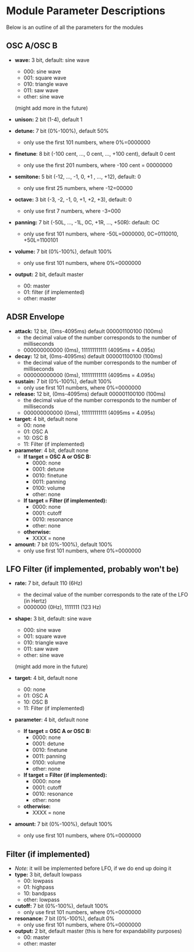 # Module Parameter Descriptions

Below is an outline of all the parameters for the modules

## OSC A/OSC B
* **wave:** 3 bit, default: sine wave
    * 000: sine wave
    * 001: square wave
    * 010: triangle wave
    * 011: saw wave
    * other: sine wave
    
    (might add more in the future)
* **unison:** 2 bit (1-4), default 1
* **detune:** 7 bit (0%-100%), default 50%
    * only use the first 101 numbers, where 0%=0000000
* **finetune**: 8 bit (-100 cent, ..., 0 cent, ..., +100 cent), default 0 cent
    * only use the first 201 numbers, where -100 cent = 00000000
* **semitone:** 5 bit (-12, ..., -1, 0, +1 , ..., +12), default: 0
    * only use first 25 numbers, where -12=00000
* **octave:** 3 bit (-3, -2, -1, 0, +1, +2, +3), default: 0
    * only use first 7 numbers, where -3=000
* **panning:** 7 bit (-50L, ..., -1L, 0C, +1R, ..., +50R): default: OC
    * only use first 101 numbers, where -50L=0000000, 0C=0110010, +50L=1100101
* **volume:** 7 bit (0%-100%), default 100%
    * only use first 101 numbers, where 0%=0000000
* **output:** 2 bit, default master
    * 00: master
    * 01: filter (if implemented)
    * other: master

## ADSR Envelope
* **attack:** 12 bit, (0ms-4095ms) default 000001100100 (100ms)
    * the decimal value of the number corresponds to the number of milliseconds
    * 000000000000 (0ms), 111111111111 (4095ms = 4.095s)
* **decay:** 12 bit, (0ms-4095ms) default 000001100100 (100ms)
    * the decimal value of the number corresponds to the number of milliseconds
    * 000000000000 (0ms), 111111111111 (4095ms = 4.095s)
* **sustain:** 7 bit (0%-100%), default 100%
    * only use first 101 numbers, where 0%=0000000
* **release:** 12 bit, (0ms-4095ms) default 000001100100 (100ms)
    * the decimal value of the number corresponds to the number of milliseconds
    * 000000000000 (0ms), 111111111111 (4095ms = 4.095s)
* **target:** 4 bit, default none
    * 00: none
    * 01: OSC A
    * 10: OSC B
    * 11: Filter (if implemented)
* **parameter**: 4 bit, default none
    * **If target = OSC A or OSC B:**
        * 0000: none
        * 0001: detune
        * 0010: finetune
        * 0011: panning
        * 0100: volume
        * other: none
    * **If target = Filter (if implemented):**
        * 0000: none
        * 0001: cutoff
        * 0010: resonance
        * other: none
    * **otherwise:**
        * XXXX = none
* **amount:** 7 bit (0%-100%), default 100%
    * only use first 101 numbers, where 0%=0000000

## LFO Filter (if implemented, probably won't be)
* **rate:** 7 bit, default 110 (6Hz)
    * the decimal value of the number corresponds to the rate of the LFO (in Hertz)
    * 0000000 (0Hz), 1111111 (123 Hz)
* **shape:** 3 bit, default: sine wave
    * 000: sine wave
    * 001: square wave
    * 010: triangle wave
    * 011: saw wave
    * other: sine wave
    
    (might add more in the future)
* **target:** 4 bit, default none
    * 00: none
    * 01: OSC A
    * 10: OSC B
    * 11: Filter (if implemented)
* **parameter**: 4 bit, default none
    * **If target = OSC A or OSC B:**
        * 0000: none
        * 0001: detune
        * 0010: finetune
        * 0011: panning
        * 0100: volume
        * other: none
    * **If target = Filter (if implemented):**
        * 0000: none
        * 0001: cutoff
        * 0010: resonance
        * other: none
    * **otherwise:**
        * XXXX = none
* **amount:** 7 bit (0%-100%), default 100%
    * only use first 101 numbers, where 0%=0000000

## Filter (if implemented)
* *Note:* it will be implemented before LFO, if we do end up doing it
* **type:** 3 bit, default lowpass
    * 00: lowpass
    * 01: highpass
    * 10: bandpass
    * other: lowpass
* **cutoff:** 7 bit (0%-100%), default 100%
    * only use first 101 numbers, where 0%=0000000
* **resonance:** 7 bit (0%-100%), default 0%
    * only use first 101 numbers, where 0%=0000000
* **output:** 2 bit, default master (this is here for expandability purposes)
    * 00: master
    * other: master
